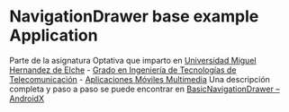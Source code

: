 # NavigationDrawer base example Application

Parte de la asignatura Optativa que imparto en [Universidad Miguel Hernandez de Elche](https://www.umh.es/) - [Grado en Ingeniería de Tecnologías de Telecomunicación](https://www.umh.es/contenido/Estudios/:tit_g_142_S1/datos_es.html) - [Aplicaciones Móviles Multimedia](https://umhandroid.momrach.es/) 
Una descripción completa y paso a paso se puede encontrar en [BasicNavigationDrawer – AndroidX](https://umhandroid.momrach.es/basicnavigationdrawer-2/)
